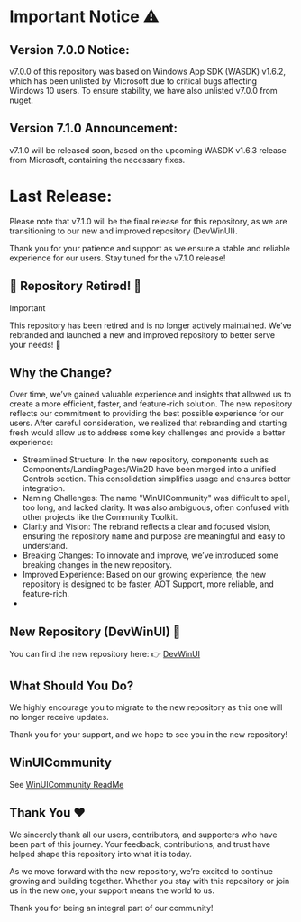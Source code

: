 ﻿# Important Notice ⚠️
## Version 7.0.0 Notice:
v7.0.0 of this repository was based on Windows App SDK (WASDK) v1.6.2, which has been unlisted by Microsoft due to critical bugs affecting Windows 10 users. To ensure stability, we have also unlisted v7.0.0 from nuget.

## Version 7.1.0 Announcement:
v7.1.0 will be released soon, based on the upcoming WASDK v1.6.3 release from Microsoft, containing the necessary fixes.

# Last Release:
Please note that v7.1.0 will be the final release for this repository, as we are transitioning to our new and improved repository (DevWinUI).

Thank you for your patience and support as we ensure a stable and reliable experience for our users. Stay tuned for the v7.1.0 release!

## 🚀 Repository Retired! 🚀
> [!IMPORTANT]
> This repository has been retired and is no longer actively maintained. We’ve rebranded and launched a new and improved repository to better serve your needs! 🎉

## Why the Change?
Over time, we’ve gained valuable experience and insights that allowed us to create a more efficient, faster, and feature-rich solution. The new repository reflects our commitment to providing the best possible experience for our users.
After careful consideration, we realized that rebranding and starting fresh would allow us to address some key challenges and provide a better experience:

- Streamlined Structure: In the new repository, components such as Components/LandingPages/Win2D have been merged into a unified Controls section. This consolidation simplifies usage and ensures better integration.
- Naming Challenges: The name "WinUICommunity" was difficult to spell, too long, and lacked clarity. It was also ambiguous, often confused with other projects like the Community Toolkit.
- Clarity and Vision: The rebrand reflects a clear and focused vision, ensuring the repository name and purpose are meaningful and easy to understand.
- Breaking Changes: To innovate and improve, we’ve introduced some breaking changes in the new repository.
- Improved Experience: Based on our growing experience, the new repository is designed to be faster, AOT Support, more reliable, and feature-rich.
- 

## New Repository (DevWinUI) 🚀
You can find the new repository here:
👉 [DevWinUI](https://github.com/ghost1372/DevWinUI)

## What Should You Do?
We highly encourage you to migrate to the new repository as this one will no longer receive updates.

Thank you for your support, and we hope to see you in the new repository!

## WinUICommunity
See [WinUICommunity ReadMe](README.md)

## Thank You ❤️
We sincerely thank all our users, contributors, and supporters who have been part of this journey. Your feedback, contributions, and trust have helped shape this repository into what it is today.

As we move forward with the new repository, we’re excited to continue growing and building together. Whether you stay with this repository or join us in the new one, your support means the world to us.

Thank you for being an integral part of our community!